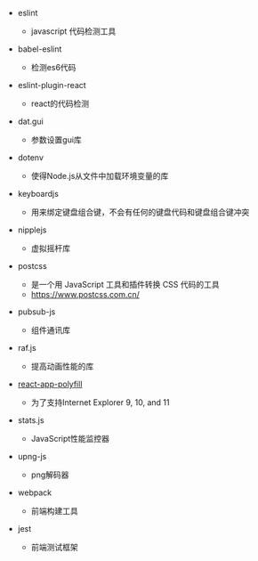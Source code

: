 + eslint

  +  javascript 代码检测工具

+ babel-eslint

  + 检测es6代码

+ eslint-plugin-react
  + react的代码检测 	

+ dat.gui

  + 参数设置gui库

+ dotenv
  + 使得Node.js从文件中加载环境变量的库

+ keyboardjs
  + 用来绑定键盘组合键，不会有任何的键盘代码和键盘组合键冲突

+ nipplejs
  + 虚拟摇杆库

+ postcss
  + 是一个用 JavaScript 工具和插件转换 CSS 代码的工具
  + <https://www.postcss.com.cn/>

+ pubsub-js
  + 组件通讯库

+ raf.js
  + 提高动画性能的库

+ [react-app-polyfill](https://github.com/facebook/create-react-app/blob/master/packages/react-app-polyfill/README.md) 
  + 为了支持Internet Explorer 9, 10, and 11

+ stats.js
  + JavaScript性能监控器

+ upng-js
  + png解码器

+ webpack
  + 前端构建工具

+ jest
  + 前端测试框架
